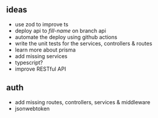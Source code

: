 ## ideas

- use zod to improve ts
- deploy api to _fill-name_ on branch api
- automate the deploy using github actions
- write the unit tests for the services, controllers & routes
- learn more about prisma
- add missing services
- typescript?
- improve RESTful API

## auth

- add missing routes, controllers, services & middleware
- jsonwebtoken
